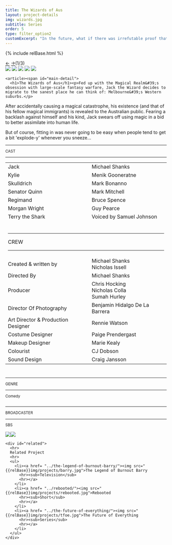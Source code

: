 ```yaml
---
title: The Wizards of Aus
layout: project-details
img: wizards.jpg
subtitle: Series
order: 5
type: filter_option2
customExcerpt: "In the future, what if there was irrefutable proof that God was real? Or when aliens finally invaded Earth, what if they came for our jet-skis? And what would happen if it was discovered that the fabric of reality could be hacked to spawn infinite ducks?"
---
```

{% include relBase.html %}
<section id="details">
    <div id="carousel">
      <div id="carousel_controls"><span><a href="#" id="carousel_backward">&larr;</a> <a href="#"
            id="carousel_forward">&rarr;</a></span><span id="pagecount">(1/3)</span></div>
      <div id="carousel_img">
        <img src="{{relBase}}img/gallery/wizards1.jpg" id="img1">
        <img src="{{relBase}}img/gallery/wizards2.jpg" id="img2">
        <img src="{{relBase}}img/gallery/wizards3.jpg" id="img3">
        <img src="{{relBase}}img/gallery/wizards4.jpg" id="img4">
        <img src="{{relBase}}img/gallery/wizards5.jpg" id="img5">
      </div>
    </div>


    <article><span id="main-detail">
      <h1>The Wizards of Aus</h1><p>Fed up with the Magical Realm&#39;s obsession with large-scale fantasy warfare, Jack the Wizard decides to migrate to the sanest place he can think of: Melbourne&#39;s Western suburbs.</p>
<p>
        After accidentally causing a magical catastrophe, his existence (and that of his fellow magical immigrants) is revealed to the Australian public. Fearing a backlash against himself and his kind, Jack swears off using magic in a bid to better assimilate into human life.  </p>
        <p>
        But of course, fitting in was never going to be easy when people tend to get a bit &#39;explode-y&#39; whenever you sneeze...</p></span>
      <sub>
        <hr>CAST
        <hr>
        <table>
          <tr><td>Jack</td><td>Michael Shanks</td></tr>
          <tr><td>Kylie</td><td>Menik Gooneratne</td></tr>
          <tr><td>Skulldrich</td><td>Mark Bonanno</td></tr>
          <tr><td>Senator Quinn</td><td>Mark Mitchell</td></tr>
          <tr><td>Regimand</td><td>Bruce Spence</td></tr>
          <tr><td>Morgan Wright</td><td>Guy Pearce</td></tr>
          <tr><td>Terry the Shark</td><td>Voiced by Samuel Johnson</td></tr>
          <tr><td colspan="2"><br><hr>CREW
            <hr></td></tr>
        <tr><td>Created & written by</td><td>
        Michael Shanks<br> Nicholas Issell</td></tr>
        <tr><td>
        Directed By</td><td>Michael Shanks</td></tr><tr><td>
        Producer</td><td>Chris Hocking<br>Nicholas Colla <br> Sumah Hurley</td></tr></tr><td>
        Director Of Photography</td><td>
        Benjamin Hidalgo De La Barrera</td></tr></tr><td>
        Art Director & Production Designer</td><td>Rennie Watson</td></tr></tr><td>
        Costume Designer</td><td>Paige Prendergast</td></tr><tr><td>
        Makeup Designer</td><td>Marie Kealy</td></tr><tr><td>
        Colourist</td><td>CJ Dobson</td></tr><tr><td>
        Sound Design</td><td>Craig Jansson</td></tr></table>  <br>
        <hr>GENRE
        <hr>
        Comedy<br>
        <br> 
        <hr>BROADCASTER
        <hr>
        SBS<br><br>
        <a href="https://www.imdb.com/title/tt5260254/" target="_blank"><img src="{{relBase}}img/social/imdb.svg" class="imdb"></a><a href="https://www.youtube.com/watch?v=yv3DedNXN4o&list=PLJSMFXYSojXotCa_NrjYM54ICmSmmCygg&ab_channel=timtimfed" target="_blank"><img src="{{relBase}}img/social/youtube.svg" class="youtube"></a>
      </sub>
      </sub>
    </article>

    <div id="related">
      <hr>
      Related Project
      <hr>
      <ul>
        <li><a href= "../the-legend-of-burnout-barry/"><img src="{{relBase}}img/projects/barry.jpg">The Legend of Burnout Barry
          <hr><sub>Television</sub>
          <hr></a>
        </li>
        <li><a href= "../rebooted/"><img src="{{relBase}}img/projects/rebooted.jpg">Rebooted
          <hr><sub>Short</sub>
          <hr></a>
        </li>
        <li><a href= "../the-future-of-everything/"><img src="{{relBase}}img/projects/tfoe.jpg">The Future of Everything
          <hr><sub>Series</sub>
          <hr></a>
        </li>
      </ul>
    </div>
  </section>

  <div id="gradient"></div>